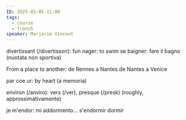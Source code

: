 ```yaml
---
ID: 2025-03-05-11:00
tags:
  - course
  - french
speaker: Marjorie Vincent
---
```

divertissant (/divertisson): fun
nager: to swim
se baigner: fare il bagno (nuotata non sportiva)

From a place to another:
de Rennes a Nantes
de Nantes a Venice

par coe ur: by heart (a memoria)

environ (/anviro): vers (/ver), presque (/presk) (roughly, approssimativamente)

je m'endor: mi addormento...
s'endormir
dormir
